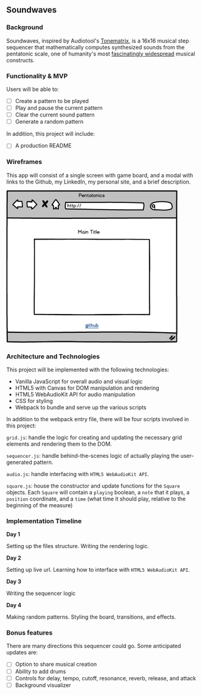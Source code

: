 ## Soundwaves

### Background  

Soundwaves, inspired by Audiotool's [Tonematrix](http://www.tonematrix.audiotool.com), is a 16x16 musical step sequencer that mathematically computes synthesized sounds from the pentatonic scale, one of humanity's most [fascinatingly widespread](https://www.youtube.com/watch?v=ne6tB2KiZuk) musical constructs.

### Functionality & MVP  

Users will be able to:

- [ ] Create a pattern to be played
- [ ] Play and pause the current pattern
- [ ] Clear the current sound pattern
- [ ] Generate a random pattern

In addition, this project will include:

- [ ] A production README

### Wireframes

This app will consist of a single screen with game board, and a modal with links to the Github, my LinkedIn, my personal site, and a brief description.

![wireframes](Wireframes/Main.png)

### Architecture and Technologies

This project will be implemented with the following technologies:

- Vanilla JavaScript for overall audio and visual logic
- HTML5 with Canvas for DOM manipulation and rendering
- HTML5 WebAudioKit API for audio manipulation
- CSS for styling
- Webpack to bundle and serve up the various scripts

In addition to the webpack entry file, there will be four scripts involved in this project:

`grid.js`: handle the logic for creating and updating the necessary grid elements and rendering them to the DOM.

`sequencer.js`: handle behind-the-scenes logic of actually playing the user-generated pattern.

`audio.js`: handle interfacing with `HTML5 WebAudioKit API`.

`square.js`: house the constructor and update functions for the `Square` objects.  Each `Square` will contain a `playing` boolean, a `note` that it plays, a `position` coordinate, and a `time` (what time it should play, relative to the beginning of the measure)


### Implementation Timeline

**Day 1**

Setting up the files structure. Writing the rendering logic.

**Day 2**

Setting up live url. Learning how to interface with `HTML5 WebAudioKit API`.

**Day 3**

Writing the sequencer logic


**Day 4**

Making random patterns. Styling the board, transitions, and effects.


### Bonus features

There are many directions this sequencer could go.  Some anticipated updates are:

- [ ] Option to share musical creation
- [ ] Ability to add drums
- [ ] Controls for delay, tempo, cutoff, resonance, reverb, release, and attack
- [ ] Background visualizer
